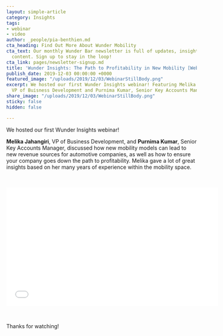 ```yaml
---
layout: simple-article
category: Insights
tags:
- webinar
- video
author: _people/pia-benthien.md
cta_heading: Find Out More About Wunder Mobility
cta_text: Our monthly Wunder Bar newsletter is full of updates, insights and exciting
  content. Sign up to stay in the loop!
cta_link: pages/newsletter-signup.md
title: 'Wunder Insights: The Path to Profitability in New Mobility [Webinar]'
publish_date: 2019-12-03 00:00:00 +0000
featured_image: "/uploads/2019/12/03/WebinarStillBody.png"
excerpt: We hosted our first Wunder Insights webinar! Featuring Melika Jahangiri,
  VP of Buisness Development and Purnima Kumar, Senior Key Accounts Manager.
share_image: "/uploads/2019/12/03/WebinarStillBody.png"
sticky: false
hidden: false

---
```

We hosted our first Wunder Insights webinar! 

**Melika Jahangiri**, VP of Business Development, and **Purnima Kumar**, Senior Key Accounts Manager, discussed how new mobility models can lead to new revenue sources for automotive companies, as well as how to ensure your company goes down the path to profitability. Melika gave a lot of great insights  based on her many years of experience within the mobility space. 

<p> </p>

<iframe width="560" height="315" src="[https://www.youtube.com/watch?v=-3H5Im-xH5c&feature=youtu.be](https://www.youtube.com/watch?v=-3H5Im-xH5c&feature=youtu.be "https://www.youtube.com/watch?v=-3H5Im-xH5c&feature=youtu.be")" frameborder="0" allow="accelerometer; autoplay; encrypted-media; gyroscope; picture-in-picture" allowfullscreen></iframe>

<p> </p>

Thanks for watching!